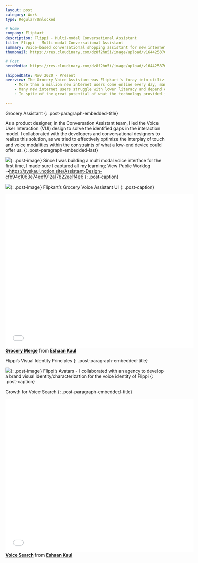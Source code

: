```yaml
---
layout: post
category: Work
type: Regular/Unlocked

# Home
company: Flipkart
description: Flippi - Multi-modal Conversational Assistant
title: Flippi - Multi-modal Conversational Assistant
summary: Voice-based conversational shopping assistant for new internet users.
thumbnail: https://res.cloudinary.com/dz8f2hn5i/image/upload/v1644253766/AD-Thum_gw4m4c.png

# Post
heroMedia: https://res.cloudinary.com/dz8f2hn5i/image/upload/v1644253765/AD-Wide_tiosbp.png

shippedDate: Nov 2020 - Present
overview: The Grocery Voice Assistant was Flipkart’s foray into utilizing voice technology to tap into the emerging markets of India. 
    - More than a million new internet users come online every day, many of whom wouldn't be able to interact with technology at all without voice input. It may seem obvious that voice is a helpful interaction method for moments when you're unable to type, like when you're driving a car or are cooking in the kitchen. In reality, voice is not only helpful - it's critical- for many people's daily engagements with technology. 
    - Many new internet users struggle with lower literacy and depend on voice to interact with technology. Voice empowers many users to do things themselves, without the assistance of others, increasing confidence while exploring the internet.
    - In spite of the great potential of what the technology provided its users - Flipkart’s grocery assistant was struggling to establish ground. It contributed to only 0.3% of Total Order that were place on Flipkart and we had observed a low engagement. From our user survey studies, we had identified a set of hypothesis which were primarily based on the gaps in the interaction model of the assistant. 
 
---
```


Grocery Assistant
{: .post-paragraph-embedded-title}

As a product designer, in the Conversation Assistant team, I led the Voice User Interaction (VUI) design to solve the identified gaps in the interaction model.  I collaborated with the developers and conversational designers to realize this solution, as we tried to effectively optimize the interplay of touch and voice modalities within the constraints of what a low-end device could offer us.
{: .post-paragraph-embedded-last}

<img src="https://res.cloudinary.com/dz8f2hn5i/image/upload/v1644298832/AD-3_bmbzdh.png">{: .post-image}
Since I was building a multi modal voice interface for the first time, I made sure I captured all my learning; View Public Worklog ➝https://syskaul.notion.site/Assistant-Design-cfb94c1063e74edf912a17822ee1f4e6
{: .post-caption}

<img src="https://res.cloudinary.com/dz8f2hn5i/image/upload/v1644298832/AD-1_mcgglt.png">{: .post-image}
Flipkart’s Grocery Voice Assistant UI 
{: .post-caption}

<div class="post-embed">

<iframe src="//www.slideshare.net/slideshow/embed_code/key/uDx1L4psITJFS5" width="595" height="485" frameborder="0" marginwidth="0" marginheight="0" scrolling="no" allowfullscreen> </iframe> <div style="margin-bottom:5px"> <strong> <a href="//www.slideshare.net/eshaankaul29/grocery-merge" title="Grocery Merge" target="_blank">Grocery Merge</a> </strong> from <strong><a href="//www.slideshare.net/eshaankaul29" target="_blank">Eshaan Kaul</a></strong> </div>

</div>

Flippi’s Visual Identity Principles
{: .post-paragraph-embedded-title}

<img src="https://res.cloudinary.com/dz8f2hn5i/image/upload/v1644298832/AD-2_nh00kr.png">{: .post-image}
Flippi’s Avatars - I collaborated with an agency to develop a brand visual identity/characterization for the voice identity of Flippi
{: .post-caption}

Growth for Voice Search
{: .post-paragraph-embedded-title}


<div class="post-embed">

<iframe src="//www.slideshare.net/slideshow/embed_code/key/aXIgZukaMUpnpj" width="595" height="485" frameborder="0" marginwidth="0" marginheight="0" scrolling="no" allowfullscreen> </iframe> <div style="margin-bottom:5px"> <strong> <a href="//www.slideshare.net/eshaankaul29/voice-search-251129388" title="Voice Search" target="_blank">Voice Search</a> </strong> from <strong><a href="//www.slideshare.net/eshaankaul29" target="_blank">Eshaan Kaul</a></strong> </div>

</div>
